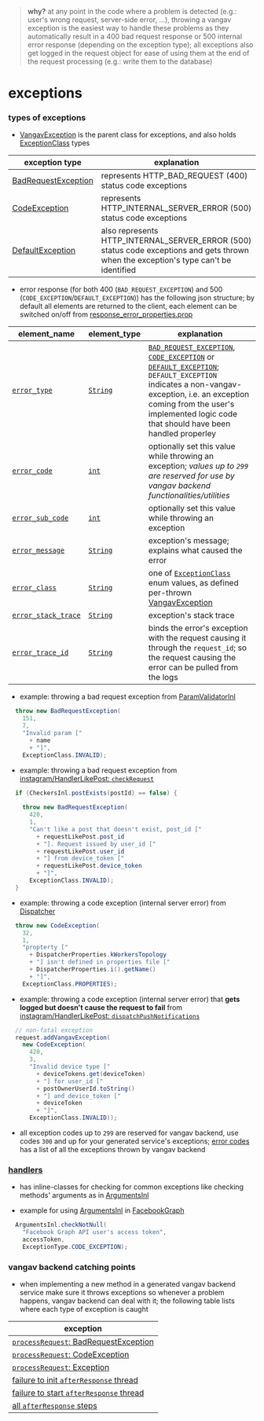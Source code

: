 
> **why?** at any point in the code where a problem is detected (e.g.: user's wrong request, server-side error, ...), throwing a vangav exception is the easiest way to handle these problems as they automatically result in a 400 bad request response or 500 internal error response (depending on the exception type); all exceptions also get logged in the request object for ease of using them at the end of the request processing (e.g.: write them to the database)

# exceptions

### types of exceptions

+ [VangavException](https://github.com/vangav/vos_backend/blob/master/src/com/vangav/backend/exceptions/VangavException.java) is the parent class for exceptions, and also holds [ExceptionClass](https://github.com/vangav/vos_backend/blob/master/src/com/vangav/backend/exceptions/VangavException.java#L86) types

| exception type | explanation |
| -------------- | ----------- |
| [BadRequestException](https://github.com/vangav/vos_backend/blob/master/src/com/vangav/backend/exceptions/BadRequestException.java) | represents HTTP_BAD_REQUEST (400) status code exceptions |
| [CodeException](https://github.com/vangav/vos_backend/blob/master/src/com/vangav/backend/exceptions/CodeException.java) | represents HTTP_INTERNAL_SERVER_ERROR (500) status code exceptions |
| [DefaultException](https://github.com/vangav/vos_backend/blob/master/src/com/vangav/backend/exceptions/DefaultException.java) | also represents HTTP_INTERNAL_SERVER_ERROR (500) status code exceptions and gets thrown when the exception's type can't be identified |

+ error response (for both 400 (`BAD_REQUEST_EXCEPTION`) and 500 (`CODE_EXCEPTION`/`DEFAULT_EXCEPTION`)) has the following json structure; by default all elements are returned to the client, each element can be switched on/off from [response_error_properties.prop](https://github.com/vangav/vos_geo_server/blob/master/conf/prop/response_error_properties.prop)

| element_name | element_type | explanation |
| ------------ | ------------ | ----------- |
| [`error_type`](https://github.com/vangav/vos_geo_server/blob/master/conf/prop/response_error_properties.prop#L65) | [`String`](https://github.com/vangav/vos_backend/blob/master/src/com/vangav/backend/play_framework/request/response/ResponseBodyError.java#L215) | [`BAD_REQUEST_EXCEPTION`](https://github.com/vangav/vos_backend/blob/master/src/com/vangav/backend/exceptions/VangavException.java#L70), [`CODE_EXCEPTION`](https://github.com/vangav/vos_backend/blob/master/src/com/vangav/backend/exceptions/VangavException.java#L71) or [`DEFAULT_EXCEPTION`](https://github.com/vangav/vos_backend/blob/master/src/com/vangav/backend/exceptions/VangavException.java#L72); `DEFAULT_EXCEPTION` indicates a non-vangav-exception, i.e. an exception coming from the user's implemented logic code that should have been handled properley |
| [`error_code`](https://github.com/vangav/vos_geo_server/blob/master/conf/prop/response_error_properties.prop#L69) | [`int`](https://github.com/vangav/vos_backend/blob/master/src/com/vangav/backend/play_framework/request/response/ResponseBodyError.java#L217) | optionally set this value while throwing an exception; *values up to `299` are reserved for use by vangav backend functionalities/utilities* |
| [`error_sub_code`](https://github.com/vangav/vos_geo_server/blob/master/conf/prop/response_error_properties.prop#L73) | [`int`](https://github.com/vangav/vos_backend/blob/master/src/com/vangav/backend/play_framework/request/response/ResponseBodyError.java#L219) | optionally set this value while throwing an exception |
| [`error_message`](https://github.com/vangav/vos_geo_server/blob/master/conf/prop/response_error_properties.prop#L77) | [`String`](https://github.com/vangav/vos_backend/blob/master/src/com/vangav/backend/play_framework/request/response/ResponseBodyError.java#L221) | exception's message; explains what caused the error |
| [`error_class`](https://github.com/vangav/vos_geo_server/blob/master/conf/prop/response_error_properties.prop#L81) | [`String`](https://github.com/vangav/vos_backend/blob/master/src/com/vangav/backend/play_framework/request/response/ResponseBodyError.java#L223) | one of [`ExceptionClass`](https://github.com/vangav/vos_backend/blob/master/src/com/vangav/backend/exceptions/VangavException.java#L86) enum values, as defined per-thrown [VangavException](https://github.com/vangav/vos_backend/blob/master/src/com/vangav/backend/exceptions/VangavException.java) |
| [`error_stack_trace`](https://github.com/vangav/vos_geo_server/blob/master/conf/prop/response_error_properties.prop#L85) | [`String`](https://github.com/vangav/vos_backend/blob/master/src/com/vangav/backend/play_framework/request/response/ResponseBodyError.java#L225) | exception's stack trace |
| [`error_trace_id`](https://github.com/vangav/vos_geo_server/blob/master/conf/prop/response_error_properties.prop#L89) | [`String`](https://github.com/vangav/vos_backend/blob/master/src/com/vangav/backend/play_framework/request/response/ResponseBodyError.java#L227) | binds the error's exception with the request causing it through the `request_id`; so the request causing the error can be pulled from the logs |
  
+ example: throwing a bad request exception from [ParamValidatorInl](https://github.com/vangav/vos_backend/blob/master/src/com/vangav/backend/play_framework/param/ParamValidatorInl.java#L1074)

```java
  throw new BadRequestException(
    151,
    7,
    "Invalid param ["
      + name
      + "]",
    ExceptionClass.INVALID);
```

+ example: throwing a bad request exception from [instagram/HandlerLikePost: `checkRequest`](https://github.com/vangav/vos_instagram/blob/master/app/com/vangav/vos_instagram/controllers/like_post/HandlerLikePost.java#L142)

```java
  if (CheckersInl.postExists(postId) == false) {
      
    throw new BadRequestException(
      420,
      1,
      "Can't like a post that doesn't exist, post_id ["
        + requestLikePost.post_id
        + "]. Request issued by user_id ["
        + requestLikePost.user_id
        + "] from device_token ["
        + requestLikePost.device_token
        + "]",
      ExceptionClass.INVALID);
  }
```

+ example: throwing a code exception (internal server error) from [Dispatcher](https://github.com/vangav/vos_backend/blob/master/src/com/vangav/backend/dispatcher/Dispatcher.java#L124)

```java
  throw new CodeException(
    32,
    1,
    "propterty ["
      + DispatcherProperties.kWorkersTopology
      + "] isn't defined in properties file ["
      + DispatcherProperties.i().getName()
      + "]",
    ExceptionClass.PROPERTIES);
```

+ example: throwing a code exception (internal server error) that **gets logged but doesn't cause the request to fail** from [instagram/HandlerLikePost: `dispatchPushNotifications`](https://github.com/vangav/vos_instagram/blob/master/app/com/vangav/vos_instagram/controllers/like_post/HandlerLikePost.java#L313)

```java
  // non-fatal exception
  request.addVangavException(
    new CodeException(
      420,
      3,
      "Invalid device type ["
        + deviceTokens.get(deviceToken)
        + "] for user_id ["
        + postOwnerUserId.toString()
        + "] and device_token ["
        + deviceToken
        + "]",
      ExceptionClass.INVALID));
```

+ all exception codes up to `299` are reserved for vangav backend, use codes `300` and up for your generated service's exceptions; [error codes](https://github.com/vangav/vos_backend/blob/master/README/10_error_codes.md) has a list of all the exceptions thrown by vangav backend
  
### [handlers](https://github.com/vangav/vos_backend/tree/master/src/com/vangav/backend/exceptions/handlers)

+ has inline-classes for checking for common exceptions like checking methods' arguments as in [ArgumentsInl](https://github.com/vangav/vos_backend/blob/master/src/com/vangav/backend/exceptions/handlers/ArgumentsInl.java)

+ example for using [ArgumentsInl](https://github.com/vangav/vos_backend/blob/master/src/com/vangav/backend/exceptions/handlers/ArgumentsInl.java) in [FacebookGraph](https://github.com/vangav/vos_backend/blob/master/src/com/vangav/backend/public_apis/facebook/FacebookGraph.java#L162)

```java
  ArgumentsInl.checkNotNull(
    "Facebook Graph API user's access token",
    accessToken,
    ExceptionType.CODE_EXCEPTION);
```

### vangav backend catching points

+ when implementing a new method in a generated vangav backend service make sure it throws exceptions so whenever a problem happens, vangav backend can deal with it; the following table lists where each type of exception is caught

| exception |
| --------- |
| [`processRequest`: BadRequestException](https://github.com/vangav/vos_backend/blob/master/src/com/vangav/backend/play_framework/ParentPlayHandler.java#L306) |
| [`processRequest`: CodeException](https://github.com/vangav/vos_backend/blob/master/src/com/vangav/backend/play_framework/ParentPlayHandler.java#L327) |
| [`processRequest`: Exception](https://github.com/vangav/vos_backend/blob/master/src/com/vangav/backend/play_framework/ParentPlayHandler.java#L348) |
| [failure to init `afterResponse` thread](https://github.com/vangav/vos_backend/blob/master/src/com/vangav/backend/play_framework/ParentPlayHandler.java#L402) |
| [failure to start `afterResponse` thread](https://github.com/vangav/vos_backend/blob/master/src/com/vangav/backend/play_framework/ParentPlayHandler.java#L396) |
| [all `afterResponse` steps](https://github.com/vangav/vos_backend/blob/master/src/com/vangav/backend/play_framework/ParentPlayHandler.java#L471) |
